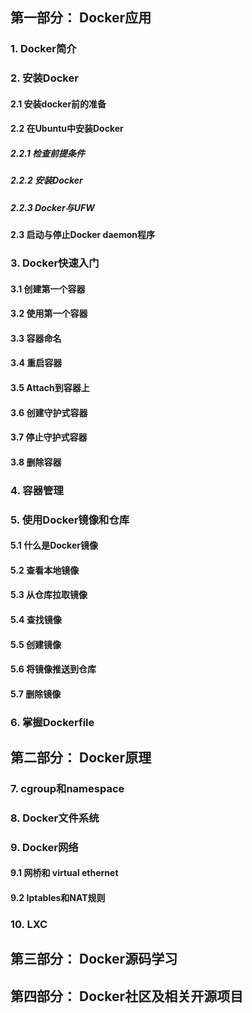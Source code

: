 ## 第一部分： Docker应用

### 1. Docker简介

### 2. 安装Docker

#### 2.1 安装docker前的准备

#### 2.2 在Ubuntu中安装Docker
##### 2.2.1 检查前提条件
##### 2.2.2 安装Docker
##### 2.2.3 Docker与UFW
#### 2.3 启动与停止Docker daemon程序


### 3. Docker快速入门
#### 3.1 创建第一个容器
#### 3.2 使用第一个容器
#### 3.3 容器命名
#### 3.4 重启容器
#### 3.5 Attach到容器上
#### 3.6 创建守护式容器
#### 3.7 停止守护式容器
#### 3.8 删除容器

### 4. 容器管理

### 5. 使用Docker镜像和仓库
#### 5.1 什么是Docker镜像
#### 5.2 查看本地镜像
#### 5.3 从仓库拉取镜像
#### 5.4 查找镜像
#### 5.5 创建镜像
#### 5.6 将镜像推送到仓库
#### 5.7 删除镜像

### 6. 掌握Dockerfile

## 第二部分： Docker原理


### 7. cgroup和namespace

### 8. Docker文件系统

### 9. Docker网络
#### 9.1 网桥和 virtual ethernet
#### 9.2 Iptables和NAT规则

### 10. LXC 

## 第三部分： Docker源码学习

## 第四部分： Docker社区及相关开源项目

